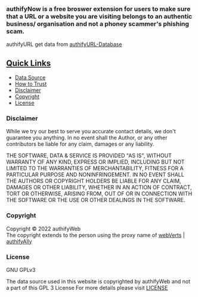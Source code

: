 <h3> authifyNow is a free broswer extension for users to make sure that a URL or a website you are visiting belongs to an authentic business/ organisation and not a phoney scammer's phishing scam.  </h3>

authifyURL get data from [authifyURL-Database](https://github.com/authifyWeb/authifyURL-Database)


## <ins>Quick Links</ins>
* [Data Source](https://github.com/authifyWeb/authifyURL-Database)
* [How to Trust](https://github.com/authifyWeb/authifyURL-Database#how-to-trust)
* [Disclaimer](https://github.com/authifyWeb/authifyNow#disclaimer)
* [Copyright](https://github.com/authifyWeb/authifyNow#copyright)
* [License](https://github.com/authifyWeb/authifyNow#license)


### Disclaimer
While we try our best to serve you accurate contact details, we don't guarantee you anything. In no event shall the Author, or any other contributors be liable for any claim, damages or any liability.

THE SOFTWARE, DATA & SERVICE IS PROVIDED "AS IS", WITHOUT WARRANTY OF ANY KIND, EXPRESS OR IMPLIED, INCLUDING BUT NOT LIMITED TO THE WARRANTIES OF MERCHANTABILITY, FITNESS FOR A PARTICULAR PURPOSE AND NONINFRINGEMENT. IN NO EVENT SHALL THE AUTHORS OR COPYRIGHT HOLDERS BE LIABLE FOR ANY CLAIM, DAMAGES OR OTHER LIABILITY, WHETHER IN AN ACTION OF CONTRACT, TORT OR OTHERWISE, ARISING FROM, OUT OF OR IN CONNECTION WITH THE SOFTWARE OR THE USE OR OTHER DEALINGS IN THE SOFTWARE.

### Copyright
Copyright © 2022 authifyWeb <br>
The copyright extends to the person using the proxy name of [webVerts](https://github.com/webVerts) | [authifyAlly](https://github.com/authifyAlly) 


### License

GNU GPLv3
  
The data source used in this website is copyrighted by authifyWeb and not a part of this GPL 3 License
For more details please visit <a href="https://github.com/authifyWeb/authifyNow/blob/main/LICENSE"> LICENSE </a> 
